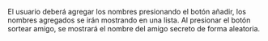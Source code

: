 El usuario deberá agregar los nombres presionando el botón añadir, los nombres agregados se irán mostrando en una lista.
Al presionar el botón sortear amigo, se mostrará el nombre del amigo secreto de forma aleatoria.
